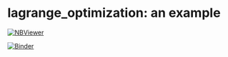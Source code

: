 # lagrange_optimization: an example

[![NBViewer](https://nbviewer.jupyter.org/badge_logo.svg)](https://nbviewer.jupyter.org/github/vicente-gonzalez-ruiz/lagrange_optimization/tree/master/)

[![Binder](https://mybinder.org/badge_logo.svg)](https://mybinder.org/v2/gh/vicente-gonzalez-ruiz/lagrange_optimization/master)
